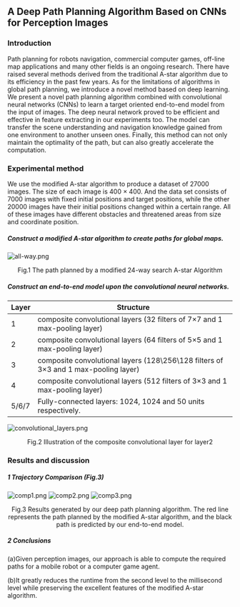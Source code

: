 ## **A Deep Path Planning Algorithm Based on CNNs for Perception Images**

### Introduction

Path planning for robots navigation, commercial computer games, off-line map applications and many other fields is an ongoing research. There have raised several methods derived from the traditional A-star algorithm due to its efficiency in the past few years. As for the limitations of algorithms in global path
planning, we introduce a novel method based on deep learning. We present a novel path planning algorithm combined with convolutional neural networks (CNNs) to learn a target oriented end-to-end model from the input of images. The deep neural network proved to be efficient and effective in feature
extracting in our experiments too. The model can transfer the scene understanding and navigation knowledge gained from one environment to another unseen ones. Finally, this method can not only maintain the optimality of the path, but can also greatly accelerate the computation.

### Experimental method

We use the modified A-star algorithm to produce a dataset of 27000 images. The size of each image is 400 × 400. And the data set consists of 7000 images with fixed initial positions and target positions, while the other 20000 images have their initial positions changed within a certain range. All of these images have different obstacles and threatened areas from size and coordinate position.

##### Construct a modified A-star algorithm to create paths for global maps.

![all-way.png](https://i.loli.net/2019/03/22/5c944d5cb7824.png)

<center> Fig.1 The path planned by a modified 24-way search A-star Algorithm </center>

##### Construct an end-to-end model upon the convolutional neural networks.

| Layer | Structure                                                    |
| ----- | ------------------------------------------------------------ |
| 1     | composite convolutional layers (32 filters of 7×7  and   1 max-pooling layer) |
| 2     | composite convolutional layers (64 filters of 5×5  and   1 max-pooling layer) |
| 3     | composite convolutional layers (128\256\128 filters   of 3×3  and 1 max-pooling layer) |
| 4     | composite convolutional layers (512 filters of 3×3  and   1 max-pooling layer) |
| 5/6/7 | Fully-connected  layers: 1024, 1024 and 50 units respectively. |

![convolutional_layers.png](https://i.loli.net/2019/03/22/5c944fee7c99f.png)

<center> Fig.2 Illustration of the composite convolutional layer for layer2 </center>

### Results and discussion

##### 1 Trajectory Comparison (Fig.3)

![comp1.png](https://i.loli.net/2019/03/22/5c945066351ec.png)
![comp2.png](https://i.loli.net/2019/03/22/5c94506635e31.png)
![comp3.png](https://i.loli.net/2019/03/22/5c945066358da.png)

<center>Fig.3 Results generated by our deep path planning algorithm. The red line represents the path planned by the modified A-star algorithm, and the black path is predicted by our end-to-end model.</center>

##### 2 Conclusions

(a)Given perception images, our approach is able to compute the required paths for a mobile robot or a computer game agent. 

(b)It greatly reduces the runtime from the second level to the millisecond level while preserving the excellent features of the modified A-star algorithm. 